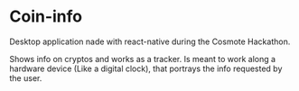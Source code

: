 # Coin-info

Desktop application nade with react-native during the Cosmote Hackathon.

Shows info on cryptos and works as a tracker. Is meant to work along a hardware device (Like a digital clock), that portrays the info requested by the user.
